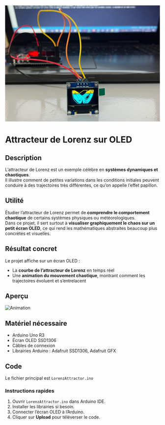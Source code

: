![Attracteur](oledAttracteur.jpg) 
# Attracteur de Lorenz sur OLED

## Description
L’attracteur de Lorenz est un exemple célèbre en **systèmes dynamiques et chaotiques**.  
Il illustre comment de petites variations dans les conditions initiales peuvent conduire à des trajectoires très différentes, ce qu’on appelle l’effet papillon.  

## Utilité
Étudier l’attracteur de Lorenz permet de **comprendre le comportement chaotique** de certains systèmes physiques ou météorologiques.  
Dans ce projet, il sert surtout à **visualiser graphiquement le chaos sur un petit écran OLED**, ce qui rend les mathématiques abstraites beaucoup plus concrètes et visuelles.  

## Résultat concret
Le projet affiche sur un écran OLED :  
- La **courbe de l’attracteur de Lorenz** en temps réel  
- Une **animation du mouvement chaotique**, montrant comment les trajectoires évoluent et s’entrelacent

## Aperçu
![Animation](attractorLorenzVid.gif) 

## Matériel nécessaire
- Arduino Uno R3  
- Écran OLED SSD1306
- Câbles de connexion
- Librairies Arduino : Adafruit SSD1306, Adafruit GFX

## Code
Le fichier principal est `LorenzAttractor.ino`

### Instructions rapides
1. Ouvrir `LorenzAttractor.ino` dans Arduino IDE.  
2. Installer les librairies si besoin.  
3. Connecter l’écran OLED à l’Arduino.  
4. Cliquer sur **Upload** pour téléverser le code.  


